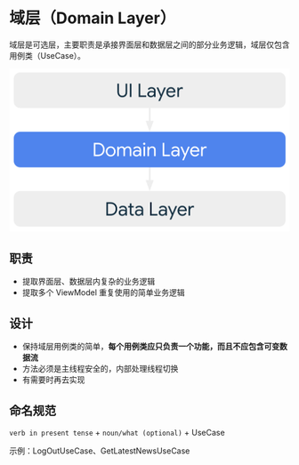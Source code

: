 # 域层（Domain Layer）

域层是可选层，主要职责是承接界面层和数据层之间的部分业务逻辑，域层仅包含用例类（UseCase）。

<img 
    src="/Android/Architecture/assets/mad-arch-overview-domain.png"
    alt="Architecture Domain"
    width="666">

## 职责

* 提取界面层、数据层内复杂的业务逻辑
* 提取多个 ViewModel 重复使用的简单业务逻辑

## 设计

* 保持域层用例类的简单，**每个用例类应只负责一个功能，而且不应包含可变数据流**
* 方法必须是主线程安全的，内部处理线程切换
* 有需要时再去实现

## 命名规范

`verb in present tense` + `noun/what (optional)` + UseCase

示例：LogOutUseCase、GetLatestNewsUseCase
